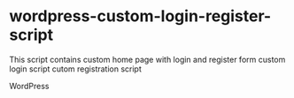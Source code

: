 # wordpress-custom-login-register-script
This script contains 
custom home page with login and register form
custom login script
cutom registration script

WordPress
